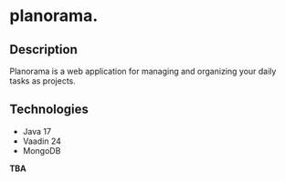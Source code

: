 # planorama.

## Description

Planorama is a web application for managing and organizing your daily tasks as projects.

## Technologies

- Java 17
- Vaadin 24
- MongoDB

**TBA**

